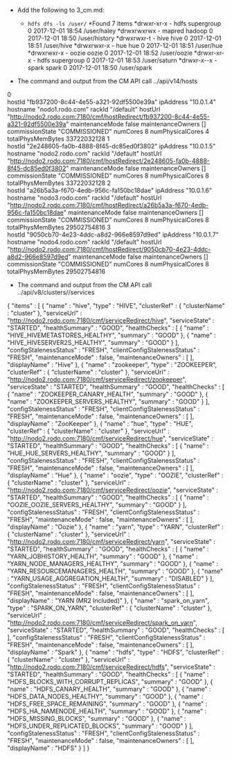 * Add the following to 3_cm.md: 

  * `hdfs dfs -ls /user/`
      *Found 7 items
      *drwxr-xr-x   - hdfs   supergroup          0 2017-12-01 18:54 /user/haley
      *drwxrwxrwx   - mapred hadoop              0 2017-12-01 18:50 /user/history
      *drwxrwxr-t   - hive   hive                0 2017-12-01 18:51 /user/hive
      *drwxrwxr-x   - hue    hue                 0 2017-12-01 18:51 /user/hue
      *drwxrwxr-x   - oozie  oozie               0 2017-12-01 18:52 /user/oozie
      *drwxr-xr-x   - hdfs   supergroup          0 2017-12-01 18:53 /user/saturn
      *drwxr-x--x   - spark  spark               0 2017-12-01 18:50 /user/spark

* The command and output from the CM API call ../api/v14/hosts

0	
hostId	"fb937200-8c44-4e55-a321-92df5500e39a"
ipAddress	"10.0.1.4"
hostname	"nodo1.rodo.com"
rackId	"/default"
hostUrl	"http://nodo2.rodo.com:7180/cmf/hostRedirect/fb937200-8c44-4e55-a321-92df5500e39a"
maintenanceMode	false
maintenanceOwners	[]
commissionState	"COMMISSIONED"
numCores	8
numPhysicalCores	4
totalPhysMemBytes	33722032128
1	
hostId	"2e248605-fa0b-4888-8f45-dc85ed0f3802"
ipAddress	"10.0.1.5"
hostname	"nodo2.rodo.com"
rackId	"/default"
hostUrl	"http://nodo2.rodo.com:7180/cmf/hostRedirect/2e248605-fa0b-4888-8f45-dc85ed0f3802"
maintenanceMode	false
maintenanceOwners	[]
commissionState	"COMMISSIONED"
numCores	8
numPhysicalCores	8
totalPhysMemBytes	33722032128
2	
hostId	"a26b5a3a-f670-4edb-956c-fa150bc18dae"
ipAddress	"10.0.1.6"
hostname	"nodo3.rodo.com"
rackId	"/default"
hostUrl	"http://nodo2.rodo.com:7180/cmf/hostRedirect/a26b5a3a-f670-4edb-956c-fa150bc18dae"
maintenanceMode	false
maintenanceOwners	[]
commissionState	"COMMISSIONED"
numCores	8
numPhysicalCores	8
totalPhysMemBytes	29502754816
3	
hostId	"9050cb70-4e23-4ddc-a8d2-966e8597d9ed"
ipAddress	"10.0.1.7"
hostname	"nodo4.rodo.com"
rackId	"/default"
hostUrl	"http://nodo2.rodo.com:7180/cmf/hostRedirect/9050cb70-4e23-4ddc-a8d2-966e8597d9ed"
maintenanceMode	false
maintenanceOwners	[]
commissionState	"COMMISSIONED"
numCores	8
numPhysicalCores	8
totalPhysMemBytes	29502754816

* The command and output from the CM API call ../api/v8/clusters/<githubName>/services

{
  "items" : [ {
    "name" : "hive",
    "type" : "HIVE",
    "clusterRef" : {
      "clusterName" : "cluster"
    },
    "serviceUrl" : "http://nodo2.rodo.com:7180/cmf/serviceRedirect/hive",
    "serviceState" : "STARTED",
    "healthSummary" : "GOOD",
    "healthChecks" : [ {
      "name" : "HIVE_HIVEMETASTORES_HEALTHY",
      "summary" : "GOOD"
    }, {
      "name" : "HIVE_HIVESERVER2S_HEALTHY",
      "summary" : "GOOD"
    } ],
    "configStalenessStatus" : "FRESH",
    "clientConfigStalenessStatus" : "FRESH",
    "maintenanceMode" : false,
    "maintenanceOwners" : [ ],
    "displayName" : "Hive"
  }, {
    "name" : "zookeeper",
    "type" : "ZOOKEEPER",
    "clusterRef" : {
      "clusterName" : "cluster"
    },
    "serviceUrl" : "http://nodo2.rodo.com:7180/cmf/serviceRedirect/zookeeper",
    "serviceState" : "STARTED",
    "healthSummary" : "GOOD",
    "healthChecks" : [ {
      "name" : "ZOOKEEPER_CANARY_HEALTH",
      "summary" : "GOOD"
    }, {
      "name" : "ZOOKEEPER_SERVERS_HEALTHY",
      "summary" : "GOOD"
    } ],
    "configStalenessStatus" : "FRESH",
    "clientConfigStalenessStatus" : "FRESH",
    "maintenanceMode" : false,
    "maintenanceOwners" : [ ],
    "displayName" : "ZooKeeper"
  }, {
    "name" : "hue",
    "type" : "HUE",
    "clusterRef" : {
      "clusterName" : "cluster"
    },
    "serviceUrl" : "http://nodo2.rodo.com:7180/cmf/serviceRedirect/hue",
    "serviceState" : "STARTED",
    "healthSummary" : "GOOD",
    "healthChecks" : [ {
      "name" : "HUE_HUE_SERVERS_HEALTHY",
      "summary" : "GOOD"
    } ],
    "configStalenessStatus" : "FRESH",
    "clientConfigStalenessStatus" : "FRESH",
    "maintenanceMode" : false,
    "maintenanceOwners" : [ ],
    "displayName" : "Hue"
  }, {
    "name" : "oozie",
    "type" : "OOZIE",
    "clusterRef" : {
      "clusterName" : "cluster"
    },
    "serviceUrl" : "http://nodo2.rodo.com:7180/cmf/serviceRedirect/oozie",
    "serviceState" : "STARTED",
    "healthSummary" : "GOOD",
    "healthChecks" : [ {
      "name" : "OOZIE_OOZIE_SERVERS_HEALTHY",
      "summary" : "GOOD"
    } ],
    "configStalenessStatus" : "FRESH",
    "clientConfigStalenessStatus" : "FRESH",
    "maintenanceMode" : false,
    "maintenanceOwners" : [ ],
    "displayName" : "Oozie"
  }, {
    "name" : "yarn",
    "type" : "YARN",
    "clusterRef" : {
      "clusterName" : "cluster"
    },
    "serviceUrl" : "http://nodo2.rodo.com:7180/cmf/serviceRedirect/yarn",
    "serviceState" : "STARTED",
    "healthSummary" : "GOOD",
    "healthChecks" : [ {
      "name" : "YARN_JOBHISTORY_HEALTH",
      "summary" : "GOOD"
    }, {
      "name" : "YARN_NODE_MANAGERS_HEALTHY",
      "summary" : "GOOD"
    }, {
      "name" : "YARN_RESOURCEMANAGERS_HEALTH",
      "summary" : "GOOD"
    }, {
      "name" : "YARN_USAGE_AGGREGATION_HEALTH",
      "summary" : "DISABLED"
    } ],
    "configStalenessStatus" : "FRESH",
    "clientConfigStalenessStatus" : "FRESH",
    "maintenanceMode" : false,
    "maintenanceOwners" : [ ],
    "displayName" : "YARN (MR2 Included)"
  }, {
    "name" : "spark_on_yarn",
    "type" : "SPARK_ON_YARN",
    "clusterRef" : {
      "clusterName" : "cluster"
    },
    "serviceUrl" : "http://nodo2.rodo.com:7180/cmf/serviceRedirect/spark_on_yarn",
    "serviceState" : "STARTED",
    "healthSummary" : "GOOD",
    "healthChecks" : [ ],
    "configStalenessStatus" : "FRESH",
    "clientConfigStalenessStatus" : "FRESH",
    "maintenanceMode" : false,
    "maintenanceOwners" : [ ],
    "displayName" : "Spark"
  }, {
    "name" : "hdfs",
    "type" : "HDFS",
    "clusterRef" : {
      "clusterName" : "cluster"
    },
    "serviceUrl" : "http://nodo2.rodo.com:7180/cmf/serviceRedirect/hdfs",
    "serviceState" : "STARTED",
    "healthSummary" : "GOOD",
    "healthChecks" : [ {
      "name" : "HDFS_BLOCKS_WITH_CORRUPT_REPLICAS",
      "summary" : "GOOD"
    }, {
      "name" : "HDFS_CANARY_HEALTH",
      "summary" : "GOOD"
    }, {
      "name" : "HDFS_DATA_NODES_HEALTHY",
      "summary" : "GOOD"
    }, {
      "name" : "HDFS_FREE_SPACE_REMAINING",
      "summary" : "GOOD"
    }, {
      "name" : "HDFS_HA_NAMENODE_HEALTH",
      "summary" : "GOOD"
    }, {
      "name" : "HDFS_MISSING_BLOCKS",
      "summary" : "GOOD"
    }, {
      "name" : "HDFS_UNDER_REPLICATED_BLOCKS",
      "summary" : "GOOD"
    } ],
    "configStalenessStatus" : "FRESH",
    "clientConfigStalenessStatus" : "FRESH",
    "maintenanceMode" : false,
    "maintenanceOwners" : [ ],
    "displayName" : "HDFS"
  } ]
}
